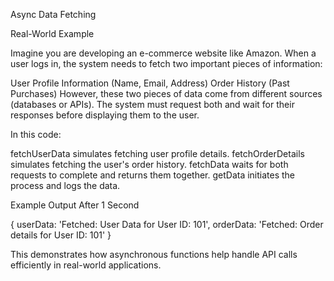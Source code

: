 Async Data Fetching

Real-World Example

Imagine you are developing an e-commerce website like Amazon. When a user logs in, the system needs to fetch two important pieces of information:

User Profile Information (Name, Email, Address)
Order History (Past Purchases)
However, these two pieces of data come from different sources (databases or APIs). The system must request both and wait for their responses before displaying them to the user.

In this code:

fetchUserData simulates fetching user profile details.
fetchOrderDetails simulates fetching the user's order history.
fetchData waits for both requests to complete and returns them together.
getData initiates the process and logs the data.

Example Output After 1 Second

{
  userData: 'Fetched: User Data for User ID: 101',
  orderData: 'Fetched: Order details for User ID: 101'
}

This demonstrates how asynchronous functions help handle API calls efficiently in real-world applications.
